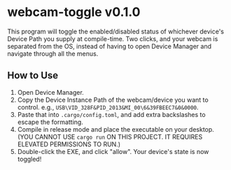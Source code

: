 # webcam-toggle v0.1.0

This program will toggle the enabled/disabled status of whichever device's Device Path you supply at compile-time. Two clicks, and your webcam is separated from the OS, instead of having to open Device Manager and navigate through all the menus.

## How to Use

1. Open Device Manager.
2. Copy the Device Instance Path of the webcam/device you want to control. e.g., `USB\VID_328F&PID_2013&MI_00\6&39FBEEC7&0&0000`.
3. Paste that into `.cargo/config.toml`, and add extra backslashes to escape the formatting.
4. Compile in release mode and place the executable on your desktop. (YOU CANNOT USE `cargo run` ON THIS PROJECT. IT REQUIRES ELEVATED PERMISSIONS TO RUN.)
5. Double-click the EXE, and click "allow". Your device's state is now toggled!